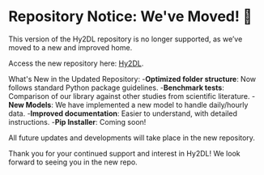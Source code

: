 # Repository Notice: We've Moved! 🚀

This version of the Hy2DL repository is no longer supported, as we’ve moved to a new and improved home.

Access the new repository here: [Hy2DL](https://github.com/eduardoAcunaEspinoza/Hy2DL).

What's New in the Updated Repository:
-**Optimized folder structure**: Now follows standard Python package guidelines.
-**Benchmark tests**: Comparison of our library against other studies from scientific literature.
-**New Models**: We have implemented a new model to handle daily/hourly data.
-**Improved documentation**: Easier to understand, with detailed instructions.
-**Pip Installer**: Coming soon!

All future updates and developments will take place in the new repository.

Thank you for your continued support and interest in Hy2DL! We look forward to seeing you in the new repo.
